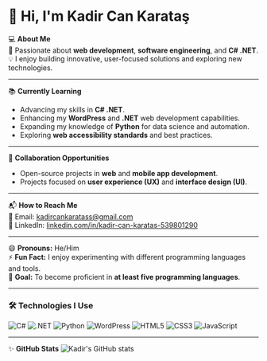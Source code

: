 # 👋 Hi, I'm **Kadir Can Karataş**  

💻 **About Me**  
🚀 Passionate about **web development**, **software engineering**, and **C# .NET**.  
💡 I enjoy building innovative, user-focused solutions and exploring new technologies.  

---

📚 **Currently Learning**  
- Advancing my skills in **C# .NET**.  
- Enhancing my **WordPress** and **.NET** web development capabilities.  
- Expanding my knowledge of **Python** for data science and automation.  
- Exploring **web accessibility standards** and best practices.  

---

🤝 **Collaboration Opportunities**  
- Open-source projects in **web** and **mobile app development**.  
- Projects focused on **user experience (UX)** and **interface design (UI)**.  

---

📬 **How to Reach Me**  
📧 Email: [kadircankaratass@gmail.com](mailto:kadircankaratass@gmail.com)  
💼 LinkedIn: [linkedin.com/in/kadir-can-karatas-539801290](https://www.linkedin.com/in/kadir-can-karatas-539801290)  

---

😄 **Pronouns:** He/Him  
⚡ **Fun Fact:** I enjoy experimenting with different programming languages and tools.  
🎯 **Goal:** To become proficient in **at least five programming languages**.  

---

### 🛠️ Technologies I Use
![C#](https://img.shields.io/badge/C%23-239120?style=for-the-badge&logo=c-sharp&logoColor=white)
![.NET](https://img.shields.io/badge/.NET-512BD4?style=for-the-badge&logo=dotnet&logoColor=white)
![Python](https://img.shields.io/badge/Python-3776AB?style=for-the-badge&logo=python&logoColor=white)
![WordPress](https://img.shields.io/badge/WordPress-21759B?style=for-the-badge&logo=wordpress&logoColor=white)
![HTML5](https://img.shields.io/badge/HTML5-E34F26?style=for-the-badge&logo=html5&logoColor=white)
![CSS3](https://img.shields.io/badge/CSS3-1572B6?style=for-the-badge&logo=css3&logoColor=white)
![JavaScript](https://img.shields.io/badge/JavaScript-F7DF1E?style=for-the-badge&logo=javascript&logoColor=black)

---

✨ **GitHub Stats**
![Kadir's GitHub stats](https://github-readme-stats.vercel.app/api?username=kckaratass&show_icons=true&theme=radical)

